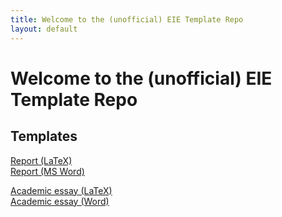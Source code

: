 ```yaml
---
title: Welcome to the (unofficial) EIE Template Repo
layout: default
---
```


# Welcome to the (unofficial) EIE Template Repo

## Templates

[Report (LaTeX)](https://www.overleaf.com/latex/templates/ieee-conference-template/grfzhhncsfqn)  
[Report (MS Word)](https://duckduckgo.com)  

[Academic essay (LaTeX)](https://duckduckgo.com)  
[Academic essay (Word)](https://duckduckgo.com)  
